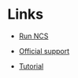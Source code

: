# Links

* [Run NCS](https://medium.com/deep-learning-turkey/a-brief-guide-to-intel-movidius-neural-compute-stick-with-raspberry-pi-3-f60bf7683d40)

* [Official support](https://movidius.github.io/blog/ncs-apps-on-rpi/)

* [Tutorial](https://www.pyimagesearch.com/2018/02/12/getting-started-with-the-intel-movidius-neural-compute-stick/)
